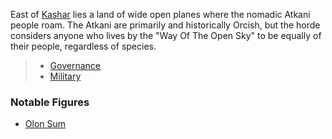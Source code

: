 East of [Kashar](../Kashar/index.md) lies a land of wide open planes where the nomadic Atkani people roam. The Atkani are primarily and historically Orcish, but the horde considers anyone who lives by the "Way Of The Open Sky" to be equally of their people, regardless of species.

> - [Governance](Governance.md)
> - [Military](Military.md)

### Notable Figures
- [Olon Sum](../../People/Ordo'Atkan/Olon%20Sum.md)